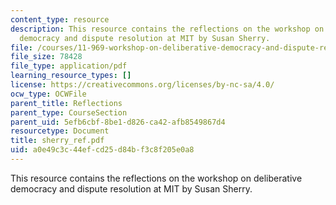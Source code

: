 ```yaml
---
content_type: resource
description: This resource contains the reflections on the workshop on deliberative
  democracy and dispute resolution at MIT by Susan Sherry.
file: /courses/11-969-workshop-on-deliberative-democracy-and-dispute-resolution-summer-2005/a0e49c3c44efcd25d84bf3c8f205e0a8_sherry_ref.pdf
file_size: 78428
file_type: application/pdf
learning_resource_types: []
license: https://creativecommons.org/licenses/by-nc-sa/4.0/
ocw_type: OCWFile
parent_title: Reflections
parent_type: CourseSection
parent_uid: 5efb6cbf-8be1-d826-ca42-afb8549867d4
resourcetype: Document
title: sherry_ref.pdf
uid: a0e49c3c-44ef-cd25-d84b-f3c8f205e0a8
---
```

This resource contains the reflections on the workshop on deliberative democracy and dispute resolution at MIT by Susan Sherry.